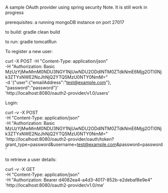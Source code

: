 A sample OAuth provider using spring security
Note. It is still work in progress

prerequisites: a running mongoDB instance on port 27017

to build: gradle clean build

to run: gradle tomcatRun

To register a new user:

 curl -X POST -H "Content-Type: application/json" \
 -H "Authorization: Basic MzUzYjMwMmM0NDU3NGY1NjUwNDU2ODdlNTM0ZTdkNmE6Mjg2OTI0Njk3ZTYxNWE2NzJhNjQ2YTQ5MzU0NTY0NmM=" \
  -d '{"user":{"emailAddress":"test@example.com"}, "password":"password"}' \
  'http://localhost:8080/oauth2-provider/v1.0/users'

Login:

curl -v -X POST \
-H "Content-Type: application/json" \
-H "Authorization: Basic MzUzYjMwMmM0NDU3NGY1NjUwNDU2ODdlNTM0ZTdkNmE6Mjg2OTI0Njk3ZTYxNWE2NzJhNjQ2YTQ5MzU0NTY0NmM=" \
'http://localhost:8080/oauth2-provider/oauth/token?grant_type=password&username=test@example.com&password=password'

to retrieve a user details:

curl -v -X GET \
-H "Content-Type: application/json" \
-H "Authorization: Bearer d4082ea4-a4d3-4017-852b-e2debaf8e9e4" \
'http://localhost:8080/oauth2-provider/v1.0/me'

